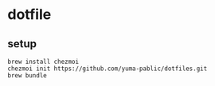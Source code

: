 # dotfile

## setup
```
brew install chezmoi
chezmoi init https://github.com/yuma-pablic/dotfiles.git
brew bundle
```
